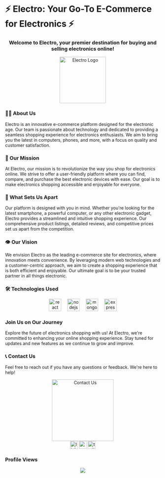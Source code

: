 # ⚡ Electro: Your Go-To E-Commerce for Electronics ⚡

### 
<h3 align="center">Welcome to Electro, your premier destination for buying and selling electronics online!</h3>

<div align="center">
  <img height="150" src="https://i.postimg.cc/fRhSymLR/logo.png" alt="Electro Logo" />
</div>

### 👩‍💻 About Us

Electro is an innovative e-commerce platform designed for the electronic age. Our team is passionate about technology and dedicated to providing a seamless shopping experience for electronics enthusiasts. We aim to bring you the latest in computers, phones, and more, with a focus on quality and customer satisfaction.

### 🚀 Our Mission

At Electro, our mission is to revolutionize the way you shop for electronics online. We strive to offer a user-friendly platform where you can find, compare, and purchase the best electronic devices with ease. Our goal is to make electronics shopping accessible and enjoyable for everyone.

### 💪 What Sets Us Apart

Our platform is designed with you in mind. Whether you're looking for the latest smartphone, a powerful computer, or any other electronic gadget, Electro provides a streamlined and intuitive shopping experience. Our comprehensive product listings, detailed reviews, and competitive prices set us apart from the competition.

### 👁 Our Vision

We envision Electro as the leading e-commerce site for electronics, where innovation meets convenience. By leveraging modern web technologies and a customer-centric approach, we aim to create a shopping experience that is both efficient and enjoyable. Our ultimate goal is to be your trusted partner in all things electronic.

### 🛠 Technologies Used

<div align="center">
  <img src="https://cdn.jsdelivr.net/gh/devicons/devicon/icons/react/react-original-wordmark.svg" height="40" alt="react logo"  />
  <img width="12" />
  <img src="https://cdn.jsdelivr.net/gh/devicons/devicon/icons/nodejs/nodejs-original-wordmark.svg" height="40" alt="nodejs logo"  />
  <img width="12" />
  <img src="https://cdn.jsdelivr.net/gh/devicons/devicon/icons/mongodb/mongodb-plain-wordmark.svg" height="40" alt="mongodb logo"  />
  <img width="12" />
  <img src="https://cdn.jsdelivr.net/gh/devicons/devicon/icons/express/express-original-wordmark.svg" height="40" alt="express logo"  />
</div>

### Join Us on Our Journey

Explore the future of electronics shopping with us! At Electro, we're committed to enhancing your online shopping experience. Stay tuned for updates and new features as we continue to grow and improve.

### 📞 Contact Us

Feel free to reach out if you have any questions or feedback. We're here to help!

<div align="center">
  <img height="200" src="https://media1.giphy.com/media/v1.Y2lkPTc5MGI3NjExZDRrMjdvbTl2NnQ4MHRrZGk4dTA4NWYweGVxOXZzNDdnb2FyaXIweSZlcD12MV9pbnRlcm5hbF9naWZfYnlfaWQmY3Q9Zw/CTX0ivSQbI78A/giphy.gif" alt="Contact Us" />
</div>

<div align="center">
  <img src="https://img.shields.io/static/v1?message=LinkedIn&logo=linkedin&label=&color=0077B5&logoColor=white&labelColor=&style=for-the-badge" height="25" alt="linkedin logo"  />
  <img src="https://img.shields.io/static/v1?message=Youtube&logo=youtube&label=&color=FF0000&logoColor=white&labelColor=&style=for-the-badge" height="25" alt="youtube logo"  />
  <img src="https://img.shields.io/static/v1?message=Twitter&logo=twitter&label=&color=1DA1F2&logoColor=white&labelColor=&style=for-the-badge" height="25" alt="twitter logo"  />
</div>

### Profile Views

<div align="center">
  <img src="https://profile-counter.glitch.me/PIM4SIM5/count.svg?"  />
</div>
